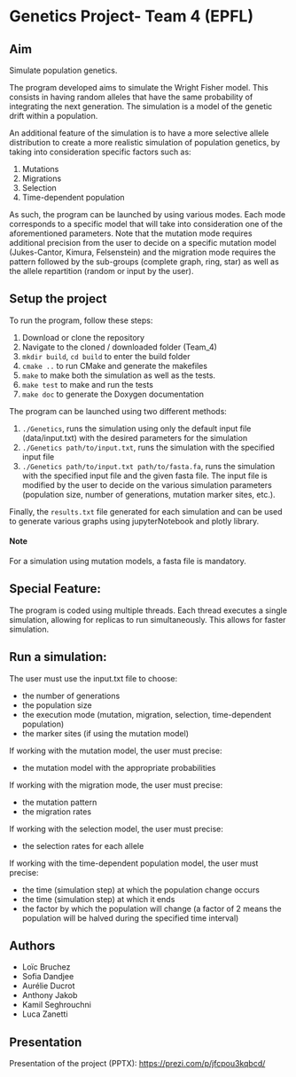 # Genetics Project- Team 4 (EPFL)

## Aim
Simulate population genetics.

The program developed aims to simulate the Wright Fisher model. This consists in having random alleles that have the same probability of integrating the next generation. The simulation is a model of the genetic drift within a population.

An additional feature of the simulation is to have a more selective allele distribution to create a more realistic simulation of population genetics, by taking into consideration specific factors such as:
1. Mutations
2. Migrations
3. Selection
4. Time-dependent population

As such, the program can be launched by using various modes. Each mode corresponds to a specific model that will take into consideration one of the aforementioned parameters.
Note that the mutation mode requires additional precision from the user to decide on a specific mutation model (Jukes-Cantor, Kimura, Felsenstein) and the
migration mode requires the pattern followed by the sub-groups (complete graph, ring, star) as well as the allele repartition (random or input by the user).

## Setup the project
To run the program, follow these steps:
1. Download or clone the repository
2. Navigate to the cloned / downloaded folder (Team_4)
3. `mkdir build`, `cd build` to enter the build folder
4. `cmake ..` to run CMake and generate the makefiles
5. `make` to make both the simulation as well as the tests.
6. `make test` to make and run the tests
7. `make doc` to generate the Doxygen documentation


The program can be launched using two different methods:
1. `./Genetics`, runs the simulation using only the default input file (data/input.txt) with the desired parameters for the simulation
2. `./Genetics path/to/input.txt`, runs the simulation with the specified input file
3. `./Genetics path/to/input.txt path/to/fasta.fa`, runs the simulation with the specified input file and the given fasta file. The input file is modified by the user to decide on the various simulation parameters (population size, number of generations, mutation marker sites, etc.).
 
Finally, the `results.txt` file generated for each simulation and can be used to generate various graphs using jupyterNotebook and plotly library.
 
#### Note
For a simulation using mutation models, a fasta file is mandatory.


## Special Feature:
The program is coded using multiple threads. Each thread executes a single simulation, allowing for replicas to run simultaneously. This allows for faster simulation.

## Run a simulation:
The user must use the input.txt file to choose:
- the number of generations
- the population size
- the execution mode (mutation, migration, selection, time-dependent population)
- the marker sites (if using the mutation model)

If working with the mutation model, the user must precise:
- the mutation model with the appropriate probabilities

If working with the migration mode, the user must precise:
- the mutation pattern
- the migration rates

If working with the selection model, the user must precise:
- the selection rates for each allele

If working with the time-dependent population model, the user must precise:
- the time (simulation step) at which the population change occurs
- the time (simulation step) at which it ends
- the factor by which the population will change (a factor of 2 means the population will be halved during the specified time interval)

## Authors
- Loïc Bruchez
- Sofia Dandjee
- Aurélie Ducrot
- Anthony Jakob
- Kamil Seghrouchni
- Luca Zanetti

## Presentation
Presentation of the project (PPTX): <https://prezi.com/p/jfcpou3kqbcd/>